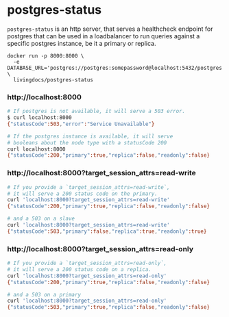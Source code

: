 # postgres-status

`postgres-status` is an http server, that serves a healthcheck endpoint for postgres that can be used in a loadbalancer to run queries against a specific postgres instance, be it a primary or replica.

```
docker run -p 8000:8000 \
  -e DATABASE_URL='postgres://postgres:somepassword@localhost:5432/postgres' \
  livingdocs/postgres-status
```

### http://localhost:8000

```bash
# If postgres is not available, it will serve a 503 error.
$ curl localhost:8000
{"statusCode":503,"error":"Service Unavailable"}

# If the postgres instance is available, it will serve
# booleans about the node type with a statusCode 200
curl localhost:8000
{"statusCode":200,"primary":true,"replica":false,"readonly":false}
```

### http://localhost:8000?target_session_attrs=read-write

```bash
# If you provide a `target_session_attrs=read-write`,
# it will serve a 200 status code on the primary.
curl 'localhost:8000?target_session_attrs=read-write'
{"statusCode":200,"primary":true,"replica":false,"readonly":false}

# and a 503 on a slave
curl 'localhost:8000?target_session_attrs=read-write'
{"statusCode":503,"primary":false,"replica":true,"readonly":true}
```

### http://localhost:8000?target_session_attrs=read-only

```bash
# If you provide a `target_session_attrs=read-only`,
# it will serve a 200 status code on a replica.
curl 'localhost:8000?target_session_attrs=read-only'
{"statusCode":200,"primary":true,"replica":false,"readonly":false}

# and a 503 on a primary
curl 'localhost:8000?target_session_attrs=read-only'
{"statusCode":503,"primary":true,"replica":false,"readonly":false}
```
